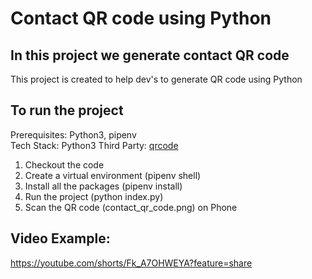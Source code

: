 # Contact QR code using Python 
## In this project we generate contact QR code

This project is created to help dev's to generate QR code using Python

## To run the project
Prerequisites: Python3, pipenv<br/>
Tech Stack: Python3
Third Party: <a href='https://pypi.org/project/qrcode/' target="_blank">qrcode</a>

1. Checkout the code
2. Create a virtual environment (pipenv shell)
4. Install all the packages (pipenv install)
5. Run the project (python index.py)
7. Scan the QR code (contact_qr_code.png) on Phone 

## Video Example:
https://youtube.com/shorts/Fk_A7OHWEYA?feature=share
